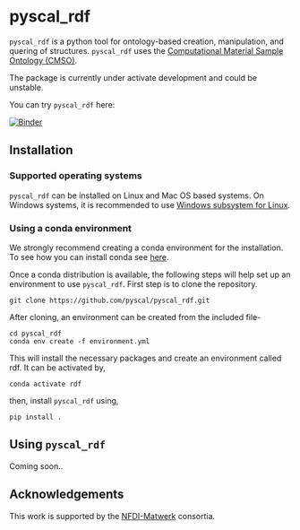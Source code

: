 # pyscal_rdf

`pyscal_rdf` is a python tool for ontology-based creation, manipulation, and quering of structures. `pyscal_rdf` uses the [Computational Material Sample Ontology (CMSO)](https://github.com/Materials-Data-Science-and-Informatics/cmso-ontology). 

The package is currently under activate development and could be unstable.

You can try `pyscal_rdf` here:

[![Binder](https://mybinder.org/badge_logo.svg)](https://mybinder.org/v2/gh/pyscal/pyscal_rdf/HEAD)


## Installation

### Supported operating systems

`pyscal_rdf` can be installed on Linux and Mac OS based systems. On Windows systems, it is recommended to use  [Windows subsystem for Linux](https://docs.microsoft.com/en-us/windows/wsl/install).

### Using a conda environment

We strongly recommend creating a conda environment for the installation. To see how you can install conda see [here](https://docs.conda.io/projects/conda/en/latest/user-guide/install/).

Once a conda distribution is available, the following steps will help set up an environment to use `pyscal_rdf`. First step is to clone the repository.

```
git clone https://github.com/pyscal/pyscal_rdf.git
```

After cloning, an environment can be created from the included file-

```
cd pyscal_rdf
conda env create -f environment.yml
```

This will install the necessary packages and create an environment called rdf. It can be activated by,

```
conda activate rdf
```

then, install `pyscal_rdf` using,

```
pip install .
```

## Using `pyscal_rdf`

Coming soon..


## Acknowledgements

This work is supported by the [NFDI-Matwerk](https://nfdi-matwerk.de/) consortia.